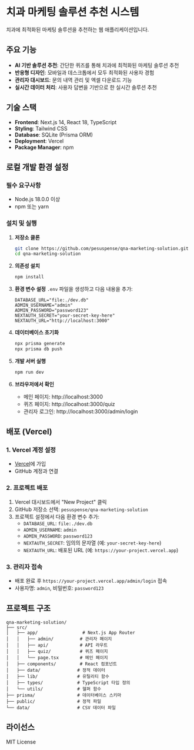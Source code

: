 # 치과 마케팅 솔루션 추천 시스템

치과에 최적화된 마케팅 솔루션을 추천하는 웹 애플리케이션입니다.

## 주요 기능

- **AI 기반 솔루션 추천**: 간단한 퀴즈를 통해 치과에 최적화된 마케팅 솔루션 추천
- **반응형 디자인**: 모바일과 데스크톱에서 모두 최적화된 사용자 경험
- **관리자 대시보드**: 문의 내역 관리 및 엑셀 다운로드 기능
- **실시간 데이터 처리**: 사용자 답변을 기반으로 한 실시간 솔루션 추천

## 기술 스택

- **Frontend**: Next.js 14, React 18, TypeScript
- **Styling**: Tailwind CSS
- **Database**: SQLite (Prisma ORM)
- **Deployment**: Vercel
- **Package Manager**: npm

## 로컬 개발 환경 설정

### 필수 요구사항
- Node.js 18.0.0 이상
- npm 또는 yarn

### 설치 및 실행

1. **저장소 클론**
   ```bash
   git clone https://github.com/pesuspense/qna-marketing-solution.git
   cd qna-marketing-solution
   ```

2. **의존성 설치**
   ```bash
   npm install
   ```

3. **환경 변수 설정**
   `.env` 파일을 생성하고 다음 내용을 추가:
   ```
   DATABASE_URL="file:./dev.db"
   ADMIN_USERNAME="admin"
   ADMIN_PASSWORD="password123"
   NEXTAUTH_SECRET="your-secret-key-here"
   NEXTAUTH_URL="http://localhost:3000"
   ```

4. **데이터베이스 초기화**
   ```bash
   npx prisma generate
   npx prisma db push
   ```

5. **개발 서버 실행**
   ```bash
   npm run dev
   ```

6. **브라우저에서 확인**
   - 메인 페이지: http://localhost:3000
   - 퀴즈 페이지: http://localhost:3000/quiz
   - 관리자 로그인: http://localhost:3000/admin/login

## 배포 (Vercel)

### 1. Vercel 계정 설정
- [Vercel](https://vercel.com)에 가입
- GitHub 계정과 연결

### 2. 프로젝트 배포
1. Vercel 대시보드에서 "New Project" 클릭
2. GitHub 저장소 선택: `pesuspense/qna-marketing-solution`
3. 프로젝트 설정에서 다음 환경 변수 추가:
   - `DATABASE_URL`: `file:./dev.db`
   - `ADMIN_USERNAME`: `admin`
   - `ADMIN_PASSWORD`: `password123`
   - `NEXTAUTH_SECRET`: 임의의 문자열 (예: `your-secret-key-here`)
   - `NEXTAUTH_URL`: 배포된 URL (예: `https://your-project.vercel.app`)

### 3. 관리자 접속
- 배포 완료 후 `https://your-project.vercel.app/admin/login` 접속
- 사용자명: `admin`, 비밀번호: `password123`

## 프로젝트 구조

```
qna-marketing-solution/
├── src/
│   ├── app/                 # Next.js App Router
│   │   ├── admin/          # 관리자 페이지
│   │   ├── api/            # API 라우트
│   │   ├── quiz/           # 퀴즈 페이지
│   │   └── page.tsx        # 메인 페이지
│   ├── components/         # React 컴포넌트
│   ├── data/              # 정적 데이터
│   ├── lib/               # 유틸리티 함수
│   ├── types/             # TypeScript 타입 정의
│   └── utils/             # 헬퍼 함수
├── prisma/                # 데이터베이스 스키마
├── public/                # 정적 파일
└── data/                  # CSV 데이터 파일
```

## 라이선스

MIT License
